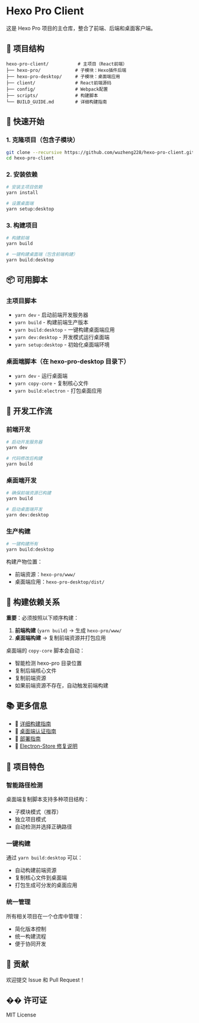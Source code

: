# Hexo Pro Client

这是 Hexo Pro 项目的主仓库，整合了前端、后端和桌面客户端。

## 📁 项目结构

```
hexo-pro-client/           # 主项目（React前端）
├── hexo-pro/             # 子模块：Hexo插件后端
├── hexo-pro-desktop/     # 子模块：桌面端应用
├── client/               # React前端源码
├── config/               # Webpack配置
├── scripts/              # 构建脚本
└── BUILD_GUIDE.md        # 详细构建指南
```

## 🚀 快速开始

### 1. 克隆项目（包含子模块）

```bash
git clone --recursive https://github.com/wuzheng228/hexo-pro-client.git
cd hexo-pro-client
```

### 2. 安装依赖

```bash
# 安装主项目依赖
yarn install

# 设置桌面端
yarn setup:desktop
```

### 3. 构建项目

```bash
# 构建前端
yarn build

# 一键构建桌面端（包含前端构建）
yarn build:desktop
```

## 📦 可用脚本

### 主项目脚本

- `yarn dev` - 启动前端开发服务器
- `yarn build` - 构建前端生产版本
- `yarn build:desktop` - 一键构建桌面端应用
- `yarn dev:desktop` - 开发模式运行桌面端
- `yarn setup:desktop` - 初始化桌面端环境

### 桌面端脚本（在 hexo-pro-desktop 目录下）

- `yarn dev` - 运行桌面端
- `yarn copy-core` - 复制核心文件
- `yarn build:electron` - 打包桌面应用

## 🔄 开发工作流

### 前端开发

```bash
# 启动开发服务器
yarn dev

# 代码修改后构建
yarn build
```

### 桌面端开发

```bash
# 确保前端资源已构建
yarn build

# 启动桌面端开发
yarn dev:desktop
```

### 生产构建

```bash
# 一键构建所有
yarn build:desktop
```

构建产物位置：
- 前端资源：`hexo-pro/www/`
- 桌面端应用：`hexo-pro-desktop/dist/`

## 🔧 构建依赖关系

**重要**：必须按照以下顺序构建：

1. **前端构建** (`yarn build`) → 生成 `hexo-pro/www/`
2. **桌面端构建** → 复制前端资源并打包应用

桌面端的 `copy-core` 脚本会自动：
- 智能检测 hexo-pro 目录位置
- 复制后端核心文件
- 复制前端资源
- 如果前端资源不存在，自动触发前端构建

## 📚 更多信息

- 📖 [详细构建指南](BUILD_GUIDE.md)
- 🎯 [桌面端认证指南](hexo-pro-desktop/DESKTOP_AUTH_GUIDE.md)
- 🚀 [部署指南](hexo-pro-desktop/DEPLOYMENT_GUIDE.md)
- 🔧 [Electron-Store 修复说明](ELECTRON_STORE_FIX.md)

## 🎯 项目特色

### 智能路径检测
桌面端复制脚本支持多种项目结构：
- 子模块模式（推荐）
- 独立项目模式
- 自动检测并选择正确路径

### 一键构建
通过 `yarn build:desktop` 可以：
- 自动构建前端资源
- 复制核心文件到桌面端
- 打包生成可分发的桌面应用

### 统一管理
所有相关项目在一个仓库中管理：
- 简化版本控制
- 统一构建流程
- 便于协同开发

## 🤝 贡献

欢迎提交 Issue 和 Pull Request！

## �� 许可证

MIT License 